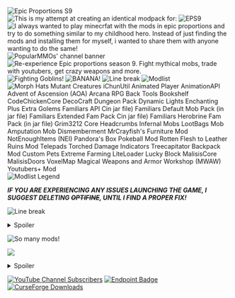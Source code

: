 ![Epic Proportions S9](https://cdn.modrinth.com/data/cached_images/a4f4880122b821e9b60bc1dec989c3ea21c4d461.png)
![This is my attempt  at creating an identical modpack for:](https://cdn.modrinth.com/data/cached_images/b86676b89924cbce69b429b6f3dfa7936d81124e.png)
![EPS9](https://cdn.modrinth.com/data/cached_images/b700bc7f8e635b8c02f6f72e84bbcd9e7faaa380.png)
![I always wanted to play minecrfat with the mods in epic proportions and try to do something similar to my childhood hero. Instead of just finding the mods and installing them for myself, i wanted to share them with anyone wanting to do the same!](https://cdn.modrinth.com/data/cached_images/571ac1955bf618ae7352178e7bdf08452893edca.png)
![PopularMMOs' channel banner](https://cdn.modrinth.com/data/cached_images/153e7a76f643bda98b5bfa4025f22c14442df2d4.png)
![Re-experience Epic proportions season 9. Fight mythical mobs, trade with youtubers, get crazy weapons and more.](https://cdn.modrinth.com/data/cached_images/48ee6c9403fe20fba965f9d44fabb24652d71f33.png)
![Fighting Goblins!](https://cdn.modrinth.com/data/cached_images/11364d6faea65aa43a0777de72320c86363f9600.png)
![BANANA!](https://cdn.modrinth.com/data/cached_images/5c7d3718ea8789ac26d38bf171a61b09d4cfa21e.png)
![Line break](https://cdn.modrinth.com/data/cached_images/b673d1dd10f8d85ac5767246ce53b5d02548c392.png)
![Modlist](https://cdn.modrinth.com/data/cached_images/091af41905fbfaaa30709145b834d4a4e3a5395b.png)
![
Morph Hats
Mutant Creatures
iChunUtil
Animated Player
AnimationAPI
Advent of Ascension (AOA)
Arcana RPG
Back Tools
Bookshelf
CodeChickenCore
DecoCraft
Dungeon Pack
Dynamic Lights
Enchanting Plus
Extra Golems
Familiars API Cin jar file)
Familiars Default Mob Pack (in jar file)
Familiars Extended Fam Pack Cin jar file)
Familiars Herobrine Fam Pack (in jar file)
Grim3212 Core
Headcrumbs
Infernal Mobs
LootBags
Mob Amputation
Mob Dismemberment
MrCrayfish's Furniture Mod
NotEnoughItems (NEI)
Pandora's Box
Pokeball Mod
Rotten Flesh to Leather
Ruins Mod
Telepads
Torched
Damage Indicators
Treecapitator
Backpack Mod
Custom Pets
Extreme Farming
LiteLoader
Lucky Block
MalisisCore
MalisisDoors
VoxelMap
Magical Weapons and Armor Workshop (MWAW) 
Youtubers+ Mod](https://cdn.modrinth.com/data/cached_images/6c8d8e1cce127d36bf447c4e790f51a7b4ac4b03.png)
![Modlist Legend](https://cdn.modrinth.com/data/cached_images/72b44105bec6fd8597ce007949563b573b1139ff.png)

**_IF YOU ARE EXPERIENCING ANY ISSUES LAUNCHING THE GAME, I SUGGEST DELETING ~~OPTIFINE~~, UNTIL I FIND A PROPER FIX!_**

![Line break](https://cdn.modrinth.com/data/cached_images/b673d1dd10f8d85ac5767246ce53b5d02548c392.png)

<details>
<summary>Spoiler</summary>

![Old video](https://cdn.modrinth.com/data/cached_images/445130c2a033818348ca623ad25c6c27047e9514_0.webp)
![PopularMMOs](https://cdn.modrinth.com/data/cached_images/645028748073ceee825177601d86422da585602c_0.webp)
![Memories...](https://cdn.modrinth.com/data/cached_images/7c70aac784f8d353314f576e8e60279d7af0f98c_0.webp)
![more memories](https://cdn.modrinth.com/data/cached_images/9b2ec62fec72577c3a28cb3edbcb53f54e2c0679_0.webp)

</details>

![So many mods!](https://cdn.modrinth.com/data/cached_images/59956c2e5438e91410842f0882712975066c7362.png)



[![](https://cdn.modrinth.com/data/cached_images/cb1582c8022dce05861a808fa905e7ac46fae7a2.png)](https://skyuten.github.io/Epic-Proportions-Season-9/)

<details>
<summary>Spoiler</summary>

Links:

[Extra Golems](https://www.curseforge.com/minecraft/mc-mods/extra-golems)

[Treecapitator](https://www.curseforge.com/minecraft/mc-mods/treecapitator)

[LootBags](https://www.curseforge.com/minecraft/mc-mods/lootbags)

[Voxel Map](https://www.curseforge.com/minecraft/mc-mods/voxelmap) 

[Dungeon Pack (By Stuuupiiid)](https://www.minecraftforum.net/forums/mapping-and-modding-java-edition/minecraft-mods/1284476-1-8-smp-bukkit-forge-dungeonpack-24-dungeons-3)

[Advent of Ascension (AoA)](https://adventofascension.fandom.com/wiki/Advent_of_Ascension_Wiki)

[Damage Indicators (by rich1051414)](https://www.minecraftforum.net/forums/mapping-and-modding-java-edition/minecraft-mods/1286538-hit-splat-damage-indicators-v3-3-2-rpg-ui-and)

</details>

[![YouTube Channel Subscribers](https://img.shields.io/youtube/channel/subscribers/UCUP_fMnMIZ36zlZ8nt3ozwg?style=for-the-badge&logo=youtube&logoColor=white&label=Skyuten&labelColor=%23000000&color=%23FF0000&link=https%3A%2F%2Fwww.youtube.com%2F%40Skyuten)](https://youtube.com/@Skyuten) 
[![Endpoint Badge](https://img.shields.io/endpoint?url=https%3A%2F%2Fshieldsio-patreon.vercel.app%2Fapi%2F%3Fusername%3DSkyuten%26type%3Dpatrons&style=for-the-badge&logo=patreon&logoColor=%23FFFFFF&labelColor=%23000000&color=%23d3d3d3&link=https%3A%2F%2Fpatreon.com%2FSkyuten%3Futm_medium%3Dunknown%26utm_source%3Djoin_link%26utm_campaign%3Dcreatorshare_creator%26utm_content%3DcopyLink)](https://patreon.com/Skyuten)
[![CurseForge Downloads](https://img.shields.io/curseforge/dt/1357487?style=for-the-badge&logo=curseforge&logoColor=white&labelColor=%23000000&color=%23FF5F1F%09&link=https%3A%2F%2Fwww.curseforge.com%2Fminecraft%2Fmodpacks%2Fepic-proportions-season-9-original-remaster)](https://www.curseforge.com/minecraft/modpacks/epic-proportions-season-9-original-remaster)




 ‎ ‎ ‎ ‎ ‎ ‎ ‎ ‎ ‎ ‎ ‎ ‎ ‎ ‎ ‎ ‎ ‎ ‎ ‎ ‎ ‎ ‎ ‎ ‎ ‎ ‎ ‎ ‎ ‎ ‎ ‎ ‎ ‎ ‎ ‎ 


